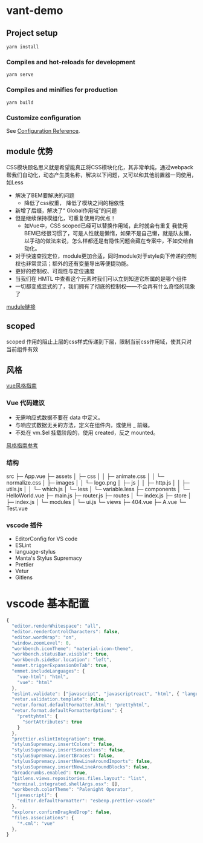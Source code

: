 # vant-demo

## Project setup
```
yarn install
```

### Compiles and hot-reloads for development
```
yarn serve
```

### Compiles and minifies for production
```
yarn build
```

### Customize configuration
See [Configuration Reference](https://cli.vuejs.org/config/).

## module 优势
CSS模块顾名思义就是希望能真正将CSS模块化化，其非常单纯，通过webpack帮我们自动化，动态产生类名称，解决以下问题，又可以和其他前置器一同使用，如Less

+ 解决了BEM要解决的问题
  + 降低了css权重， 降低了模块之间的相依性
+ 新增了后缀，解决了“ Global作用域”的问题
+ 但是继续保持模组化，可重复使用的优点！
  + 如Vue中，CSS scoped已经可以替换作用域，此时就会有重复
我使用BEM已经很习惯了，可是人性就是懒惰，如果不是自己懒，就是队友懒，以手动的做法来说，怎么样都还是有隐性问题会藏在专案中，不如交给自动化。
+ 对于快速查找定位，module更加合适，同时module对于style向下传递的控制权也非常灵活；额外的还有变量导出等便捷功能。
+ 更好的控制权、可观性与定位速度
+ 当我们在 HMTL 中查看这个元素时我们可以立刻知道它所属的是哪个组件
+ 一切都变成显式的了，我们拥有了彻底的控制权——不会再有什么奇怪的现象了

[mudule链接](https://www.netguru.com/codestories/vue.js-scoped-styles-vs-css-modules)
## scoped

scoped 作用的阻止上层的css样式传递到下层，限制当前css作用域，使其只对当前组件有效

## 风格
[vue风格指南](https://cn.vuejs.org/v2/style-guide/index.html)

### Vue 代码建议

+ 无需响应式数据不要在 data 中定义。
+ 与响应式数据无关的方法，定义在组件内，或使用 _ 前缀。
+ 不处在 vm.$el 挂载阶段的，使用 created，反之 mounted。

[风格指南参考](https://vuefe.cn/v2/style-guide/)

### 结构 
<!-- http://dir.yardtea.cc/ -->
src
├─ App.vue
├─ assets
│    ├─ css
│    │    ├─ animate.css
│    │    └─ normalize.css
│    ├─ images
│    │    └─ logo.png
│    ├─ js
│    │    ├─ http.js
│    │    ├─ utils.js
│    │    └─ which.js
│    └─ less
│           └─ variable.less
├─ components
│    └─ HelloWorld.vue
├─ main.js
├─ router.js
├─ routes
│    └─ index.js
├─ store
│    ├─ index.js
│    └─ modules
│           └─ ui.js
└─ views
       ├─ 404.vue
       ├─ A.vue
       └─ Test.vue

### vscode 插件

+ EditorConfig for VS code
+ ESLint
+ language-stylus
+ Manta's Stylus Supremacy
+ Prettier
+ Vetur
+ Gitlens

# vscode 基本配置

```js
{
  "editor.renderWhitespace": "all",
  "editor.renderControlCharacters": false,
  "editor.wordWrap": "on",
  "window.zoomLevel": 0,
  "workbench.iconTheme": "material-icon-theme",
  "workbench.statusBar.visible": true,
  "workbench.sideBar.location": "left",
  "emmet.triggerExpansionOnTab": true,
  "emmet.includeLanguages": {
    "vue-html": "html",
    "vue": "html"
  },
  "eslint.validate": ["javascript", "javascriptreact", "html", { "language": "vue", "autoFix": true }],
  "vetur.validation.template": false,
  "vetur.format.defaultFormatter.html": "prettyhtml",
  "vetur.format.defaultFormatterOptions": {
    "prettyhtml": {
      "sortAttributes": true
    }
  },
  "prettier.eslintIntegration": true,
  "stylusSupremacy.insertColons": false,
  "stylusSupremacy.insertSemicolons": false,
  "stylusSupremacy.insertBraces": false,
  "stylusSupremacy.insertNewLineAroundImports": false,
  "stylusSupremacy.insertNewLineAroundBlocks": false,
  "breadcrumbs.enabled": true,
  "gitlens.views.repositories.files.layout": "list",
  "terminal.integrated.shellArgs.osx": [],
  "workbench.colorTheme": "Palenight Operator",
  "[javascript]": {
    "editor.defaultFormatter": "esbenp.prettier-vscode"
  },
  "explorer.confirmDragAndDrop": false,
  "files.associations": {
    "*.cml": "vue"
  },
}
```


